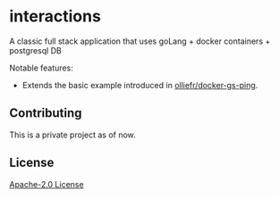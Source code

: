 # interactions
 
A classic full stack application that uses goLang + docker containers + postgresql DB

Notable features:

* Extends the basic example introduced in [olliefr/docker-gs-ping](https://github.com/olliefr/docker-gs-ping).

## Contributing

This is a private project as of now.

## License

[Apache-2.0 License](LICENSE)
